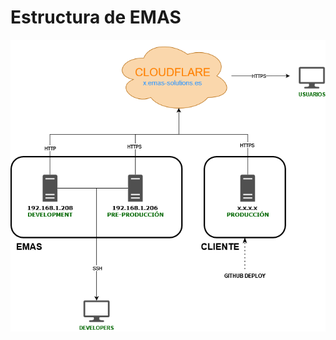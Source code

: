 # Estructura de EMAS
![EstructuraBasica](EMAS_Estructura.png)

<style>
.search-results {
  display: none;
}
</style>